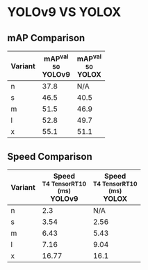 ---
---
# YOLOv9 VS YOLOX

## mAP Comparison

| **Variant** | <center><span style='width: 400px;'>**mAP<sup>val<br>50**<br>**YOLOv9**</span></center> | <center><span style='width: 400px;'>**mAP<sup>val<br>50**<br>**YOLOX**</span></center> |
|----|----------------------------------|------------------------------------|
| n | 37.8 | N/A |
| s | 46.5 | 40.5 |
| m | 51.5 | 46.9 |
| l | 52.8 | 49.7 |
| x | 55.1 | 51.1 |

## Speed Comparison

| **Variant** | <center><span style='width: 200px;'>**Speed**<br><sup>T4 TensorRT10<br>(ms)</sup><br>**YOLOv9**</span></center> | <center><span style='width: 200px;'>**Speed**<br><sup>T4 TensorRT10<br>(ms)</sup><br>**YOLOX**</span></center> |
|---------|-----------------------|-----------------------|
| n | 2.3 | N/A |
| s | 3.54 | 2.56 |
| m | 6.43 | 5.43 |
| l | 7.16 | 9.04 |
| x | 16.77 | 16.1 |
